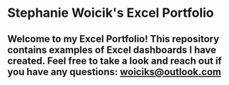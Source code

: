 # Stephanie Woicik's Excel Portfolio

## Welcome to my Excel Portfolio! This repository contains examples of Excel dashboards I have created. Feel free to take a look and reach out if you have any questions: woiciks@outlook.com
